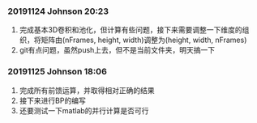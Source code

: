 ### 20191124		Johnson		20:23

1. 完成基本3D卷积和池化，但计算有些问题，接下来需要调整一下维度的组织，将矩阵由(nFrames, height, width)调整为(height, width, nFrames)
2. git有点问题，虽然push上去，但不是当前文件夹，明天搞一下

### 20191125        Johnson        18:06

1. 完成所有前馈运算，并取得相对正确的结果
2. 接下来进行BP的编写
3. 还要测试一下matlab的并行计算是否可行

